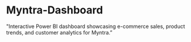 # Myntra-Dashboard
"Interactive Power BI dashboard showcasing e-commerce sales, product trends, and customer analytics for Myntra.”
